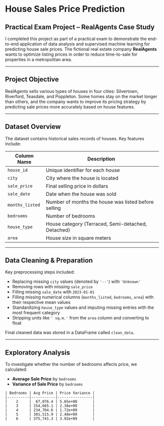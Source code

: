 #  House Sales Price Prediction

##  Practical Exam Project – RealAgents Case Study

I completed this project as part of a practical exam to demonstrate the end-to-end application of data analysis and supervised machine learning for predicting house sale prices. The fictional real estate company **RealAgents** wants to optimize listing prices in order to reduce time-to-sale for properties in a metropolitan area.

---

## Project Objective

RealAgents sells various types of houses in four cities: Silvertown, Riverford, Teasdale, and Poppleton. Some homes stay on the market longer than others, and the company wants to improve its pricing strategy by predicting sale prices more accurately based on house features.

---

##  Dataset Overview

The dataset contains historical sales records of houses. Key features include:

| Column Name     | Description |
|-----------------|-------------|
| `house_id`      | Unique identifier for each house |
| `city`          | City where the house is located |
| `sale_price`    | Final selling price in dollars |
| `sale_date`     | Date when the house was sold |
| `months_listed` | Number of months the house was listed before selling |
| `bedrooms`      | Number of bedrooms |
| `house_type`    | House category (Terraced, Semi-detached, Detached) |
| `area`          | House size in square meters |

---

##  Data Cleaning & Preparation

Key preprocessing steps included:
- Replacing missing `city` values (denoted by `'--'`) with `'Unknown'`
- Removing rows with missing `sale_price`
- Filling missing `sale_date` with `2023-01-01`
- Filling missing numerical columns (`months_listed`, `bedrooms`, `area`) with their respective mean values
- Standardizing `house_type` values and imputing missing entries with the most frequent category
- Stripping units like `' sq.m.'` from the `area` column and converting to float

Final cleaned data was stored in a DataFrame called `clean_data`.

---

##  Exploratory Analysis

To investigate whether the number of bedrooms affects price, we calculated:

- **Average Sale Price** by `bedrooms`
- **Variance of Sale Price** by `bedrooms`

```text
| Bedrooms | Avg Price | Price Variance |
|----------|-----------|----------------|
|    2     |  67,076.4 | 5.65e+08       |
|    3     | 154,665.1 | 2.38e+09       |
|    4     | 234,704.6 | 1.72e+09       |
|    5     | 301,515.9 | 2.48e+09       |
|    6     | 375,741.3 | 3.92e+09       |
